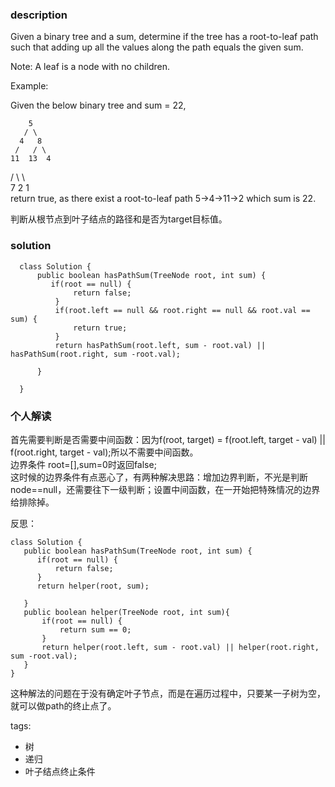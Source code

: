 ### description    
  Given a binary tree and a sum, determine if the tree has a root-to-leaf path such that adding up all the values along the path equals the given sum.  
    
  Note: A leaf is a node with no children.  
    
  Example:  
    
  Given the below binary tree and sum = 22,  
    
        5  
       / \  
      4   8  
     /   / \  
    11  13  4  
   /  \      \  
  7    2      1  
  return true, as there exist a root-to-leaf path 5->4->11->2 which sum is 22.  
    
  判断从根节点到叶子结点的路径和是否为target目标值。  
### solution    
```    
  class Solution {  
      public boolean hasPathSum(TreeNode root, int sum) {  
         if(root == null) {  
              return false;  
          }  
          if(root.left == null && root.right == null && root.val == sum) {  
              return true;  
          }  
          return hasPathSum(root.left, sum - root.val) || hasPathSum(root.right, sum -root.val);  
    
      }  
         
  }  
```    
    
### 个人解读    
  首先需要判断是否需要中间函数：因为f(root, target) = f(root.left, target - val) || f(root.right, target - val);所以不需要中间函数。  
  边界条件 root=[],sum=0时返回false;  
  这时候的边界条件有点恶心了，有两种解决思路：增加边界判断，不光是判断node==null，还需要往下一级判断；设置中间函数，在一开始把特殊情况的边界给排除掉。  
    
  反思：  
  ```  
 class Solution {  
     public boolean hasPathSum(TreeNode root, int sum) {  
        if(root == null) {  
            return false;  
        }  
        return helper(root, sum);  
   
     }  
     public boolean helper(TreeNode root, int sum){  
         if(root == null) {  
             return sum == 0;  
         }  
         return helper(root.left, sum - root.val) || helper(root.right, sum -root.val);  
     }  
 }   
  ```  
  这种解法的问题在于没有确定叶子节点，而是在遍历过程中，只要某一子树为空，就可以做path的终止点了。  
    
tags:    
  -  树  
  -  递归  
  -  叶子结点终止条件  
